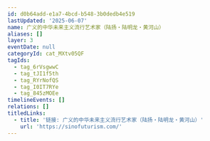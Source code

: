 ```yaml
---
id: d0b64add-e1a7-4bcd-b548-3b0dedb4e519
lastUpdated: '2025-06-07'
name: 广义的中华未来主义流行艺术家（陆扬・陆明龙・黄河山）
aliases: []
layer: 3
eventDate: null
categoryId: cat_MXtv05QF
tagIds:
  - tag_6rVsgwwC
  - tag_tJI1f5th
  - tag_RYrNofQS
  - tag_I0IT7RYe
  - tag_845zMOEe
timelineEvents: []
relations: []
titledLinks:
  - title: '链接: 广义的中华未来主义流行艺术家（陆扬・陆明龙・黄河山）'
    url: 'https://sinofuturism.com/'
---
```


